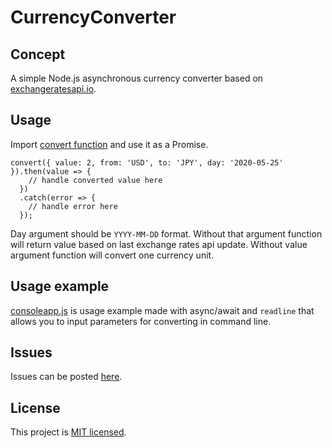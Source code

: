 # CurrencyConverter

## Concept

A simple Node.js asynchronous currency converter based on [exchangeratesapi.io](https://exchangeratesapi.io/).

## Usage

Import [convert function](./index.js) and use it as a Promise.

```
convert({ value: 2, from: 'USD', to: 'JPY', day: '2020-05-25' }).then(value => {
    // handle converted value here
  })
  .catch(error => {
    // handle error here
  });
```
Day argument should be `YYYY-MM-DD` format. Without that argument function will return value based on last exchange rates api update. 
Without value argument function will convert one currency unit. 

## Usage example

[consoleapp.js](./consoleapp.js) is usage example made with async/await and `readline` that allows you to input parameters for converting in command line.

## Issues

Issues can be posted [here](https://github.com/Pienskoi/CurrencyConverter/issues).

## License

This project is [MIT licensed](./LICENSE).
